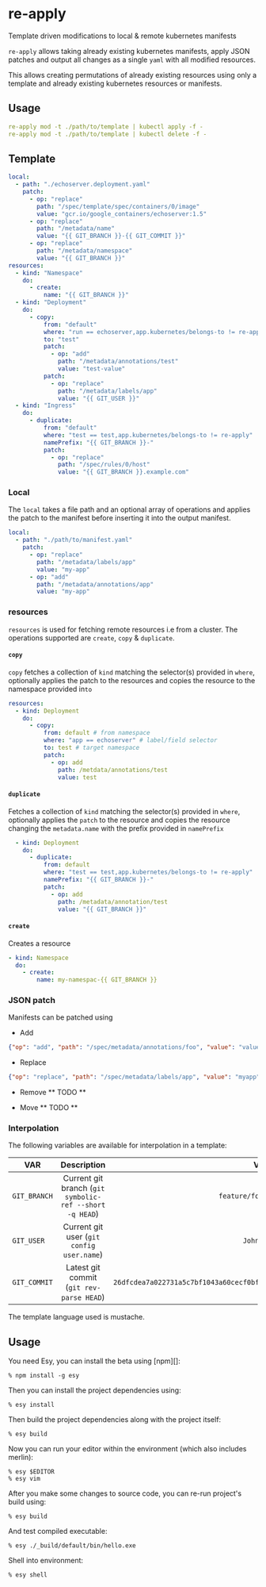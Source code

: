 # re-apply

Template driven modifications to local & remote kubernetes manifests

`re-apply` allows taking already existing kubernetes manifests, apply JSON
patches and output all changes as a single `yaml` with all modified resources.

This allows creating permutations of already existing resources using only a
template and already existing kubernetes resources or manifests. 

## Usage

``` yaml
re-apply mod -t ./path/to/template | kubectl apply -f -
re-apply mod -t ./path/to/template | kubectl delete -f -
```

## Template

```yaml
local:
  - path: "./echoserver.deployment.yaml"
    patch:
      - op: "replace"
        path: "/spec/template/spec/containers/0/image"
        value: "gcr.io/google_containers/echoserver:1.5"
      - op: "replace"
        path: "/metadata/name"
        value: "{{ GIT_BRANCH }}-{{ GIT_COMMIT }}"
      - op: "replace"
        path: "/metadata/namespace"
        value: "{{ GIT_BRANCH }}"
resources:
  - kind: "Namespace"
    do:
      - create:
          name: "{{ GIT_BRANCH }}"
  - kind: "Deployment"
    do:
      - copy:
          from: "default"
          where: "run == echoserver,app.kubernetes/belongs-to != re-apply"
          to: "test"
          patch:
            - op: "add"
              path: "/metadata/annotations/test"
              value: "test-value"
          patch:
            - op: "replace"
              path: "/metadata/labels/app"
              value: "{{ GIT_USER }}"
  - kind: "Ingress"
    do:
      - duplicate:
          from: "default"
          where: "test == test,app.kubernetes/belongs-to != re-apply"
          namePrefix: "{{ GIT_BRANCH }}-"
          patch:
            - op: "replace"
              path: "/spec/rules/0/host"
              value: "{{ GIT_BRANCH }}.example.com"

```

### Local

The `local` takes a file path and an optional array of operations and applies
the patch to the manifest before inserting it into the output manifest.
``` yaml
local:
  - path: "./path/to/manifest.yaml"
    patch: 
      - op: "replace"
        path: "/metadata/labels/app"
        value: "my-app"
      - op: "add"
        path: "/metadata/annotations/app"
        value: "my-app"
```

### resources

`resources` is used for fetching remote resources i.e from a cluster. The
operations supported are `create`, `copy` & `duplicate`. 

#### `copy`
`copy` fetches a collection of `kind` matching the selector(s) provided in
`where`, optionally applies the patch to the resources and copies the resource
to the namespace provided in`to`
```yaml
resources:
  - kind: Deployment
    do:
      - copy:
          from: default # from namespace
          where: "app == echoserver" # label/field selector
          to: test # target namespace
          patch: 
            - op: add
              path: /metdata/annotations/test
              value: test

```
#### `duplicate`
Fetches a collection of `kind` matching the selector(s) provided in `where`,
optionally applies the `patch` to the resource and copies the resource changing
the `metadata.name` with the prefix provided in `namePrefix`

``` yaml
  - kind: Deployment
    do:
      - duplicate:
          from: default
          where: "test == test,app.kubernetes/belongs-to != re-apply"
          namePrefix: "{{ GIT_BRANCH }}-"
          patch:
            - op: add
              path: /metadata/annotation/test
              value: "{{ GIT_BRANCH }}"
```
#### `create`
Creates a resource 

``` yaml
- kind: Namespace
  do:
    - create: 
        name: my-namespac-{{ GIT_BRANCH }}
```

### JSON patch

Manifests can be patched using
* Add

``` json
{"op": "add", "path": "/spec/metadata/annotations/foo", "value": "value"}
```
* Replace
``` json
{"op": "replace", "path": "/spec/metadata/labels/app", "value": "myapp"}

```
* Remove
** TODO **

* Move
** TODO **

### Interpolation

The following variables are available for interpolation in a template:

| VAR                                      | Description                                             | Value            |
| -------------                            | :-------------:                                         | -----:           |
| `GIT_BRANCH`                             | Current git branch (`git symbolic-ref --short -q HEAD`) | `feature/foobar` |
| `GIT_USER`                               | Current git user (`git config user.name`)               | `John Doe`       |
| `GIT_COMMIT`                             | Latest git commit (`git rev-parse HEAD`)                | `26dfcdea7a022731a5c7bf1043a60cecf0bfc342`          |

The template language used is mustache.

## Usage

You need Esy, you can install the beta using [npm][]:

    % npm install -g esy

Then you can install the project dependencies using:

    % esy install

Then build the project dependencies along with the project itself:

    % esy build

Now you can run your editor within the environment (which also includes merlin):

    % esy $EDITOR
    % esy vim

After you make some changes to source code, you can re-run project's build
using:

    % esy build

And test compiled executable:

    % esy ./_build/default/bin/hello.exe

Shell into environment:

    % esy shell
